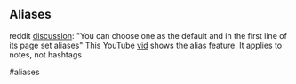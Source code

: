 ## Aliases

reddit [discussion](https://www.reddit.com/r/PKMS/comments/10a07wh/comment/j41oyi8/?context=3): "You can choose one as the default and in the first line of its page set aliases"
This YouTube [vid](https://www.youtube.com/watch?v=NdIV_69rxXI&feature=youtu.be) shows the alias feature. 
It applies to notes, not hashtags

#aliases